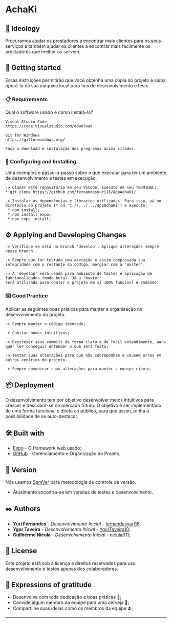 # AchaKi

## 💭 Ideology

Procuramos ajudar os prestadores a encontrar mais clientes para os seus serviços e também ajudar os clientes a encontrar mais facilmente os prestadores que melhor os servem.

## 🚀 Getting started

Essas instruções permitirão que você obtenha uma cópia do projeto e saiba operá-lo na sua máquina local para fins de desenvolvimento e teste.

### 📋 Requirements

Qual o software usado e como instalá-lo?

```
Visual Studio Code
https://code.visualstudio.com/download

Git for Windows
https://gitforwindows.org/

Faça o download e instalação dos programas acima citados.
```

### 🔧 Configuring and Installing

Uma exemplos e passo-a-passo sobre o que executar para ter um ambiente de desenvolvimento e testes em execução.

```
-> Clonar este repositório em seu VSCode. Execute em seu TERMINAL:
* git clone https://github.com/fernandesyuri16/AppAchaKi/

-> Instalar as dependências e libraries utilizadas. Para isso, vá no diretório do projeto (* cd 'C://.../.../AppAchaKi') e execute:
 * npm install;
 * npm install expo;
 * npx expo install;
```

## ⚙️ Applying and Developing Changes

```
-> Verifique se está na branch 'develop'. Aplique alterações sempre nessa branch.

-> Sempre que for testada uma ateração e assim comprovada sua integridade com o restante do código, mergiar com a 'master'.

-> A 'develop' será usada para ambiente de testes e aplicação de funcionalidades (modo beta). Já a 'master'
será utilizada para conter o projeto em si 100% funcinal e rodando.
```

### ⌨️ Good Practice

Aplicar as seguintes boas práticas para manter a organização no desenvolvimento do projeto.
```
-> Sempre manter o códígo identado;

-> Comitar nomes intuitivos;

-> Descrever seus commits de forma clara e de facil entendimento, para quer ler conseguir entender o que será feito;

-> Testar suas alterações para que não sobreponham e causem erros em outros cenários do projeto.

-> Sempre comunicar suas alterações para manter a equipe ciente.
```

## 📦 Deployment

O desenvolvimento tem por objetivo desenvolver meios intuitivos para crescer e descobrir-se no mercado futuro. O objetivo é ser implementado de uma forma funcional e direta ao público, para que assim, tenha a possibilidade de se auto-destacar.

## 🛠️ Built with

* [Expo](https://docs.expo.dev/) - O framework web usado;
* [GitHub](https://github.com/) - Gerenciamento e Organização do Projeto;

## 📌 Version

Nós usamos [SemVer](http://semver.org/) para metodologia de controle de versão.
* Atualmente encontra-se em versões de testes e desenvolvimento.

## ✒️ Authors

* **Yuri Fernandes** - *Desenvolvimento Inicial* - [fernandesyuri16](https://github.com/fernandesyuri16/);
* **Ygor Taveira** - *Desenvolvimento Inicial* - [YgorTaveira10](https://github.com/YgorTaveira10);
* **Guilherme Nicula** - *Desenvolvimento Inicial* - [nicula011](https://github.com/nicula011);

## 📄 License

Este projeto está sob a licença e direitos reservados para uso desenvolvimento e testes apenas dos colaboradores.

## 🎁 Expressions of gratitude

* Desenvolva com toda dedicação e boas práticas 📢;
* Convide algum membro da equipe para uma cerveja 🍺;
* Compartilhe suas ideias como os membros da equipe 🫂;

---
